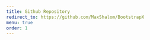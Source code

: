 ```yaml
--- 
title: Github Repository 
redirect_to: https://github.com/MaxShalom/BootstrapX
menu: true 
order: 1
--- 
```

